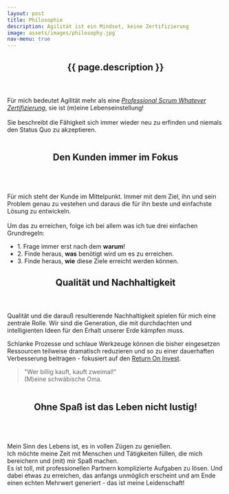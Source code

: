 ```yaml
---
layout: post
title: Philosophie
description: Agilität ist ein Mindset, keine Zertifizierung
image: assets/images/philosophy.jpg
nav-menu: true
---
```


<!-- Main -->
<div id="main">

<!-- One -->
<section id="one">
	<div class="inner">	
	    <header class="major">
		<h2>{{ page.description }}</h2>
	    </header>
	<div class="row">
		<div class="4u 12u$(small)">
		<p>Für mich bedeutet Agilität mehr als eine <i><a href="https://www.scrum.org/user/354382" target="_blank">Professional Scrum Whatever Zertifizierung</a></i>, sie ist (m)eine Lebenseinstellung!
        <br />
        <br />Sie beschreibt die Fähigkeit sich immer wieder neu zu erfinden und niemals den Status Quo zu akzeptieren.</p>   
		</div>
		<div class="8u 12u$(small)">
		<a href="https://agilemanifesto.org/iso/de/manifesto.html" class="image" target="_blank">
            <img src="{% link assets/images/agile_manifesto.png %}" alt="" data-position="25% 25%" /></a>
            <!--<p class="small">Agile Manifest</p> -->
		</div>
	</div>
    </div>
</section>

<section id="two">
	<div class="inner">	
	<header class="major">
		<h2>Den Kunden immer im Fokus</h2>
	</header>
	<div class="row">
		<div class="4u 12u$(small)">
        <a href="https://www.fragimmererstwarum.de" class="image" target="_blank">
        <img src="{% link assets/images/whyWhatHow.png %}" alt="" data-position="25% 25%" /></a>
		</div>
		<div class="8u 12u$(small)">
		<p>Für mich steht der Kunde im Mittelpunkt. Immer mit dem Ziel, ihn und sein Problem genau zu vestehen und daraus die für ihn beste und einfachste Lösung zu entwickeln. 
        <br />
        <br /> Um das zu erreichen, folge ich bei allem was ich tue drei einfachen Grundregeln:</p>   
        <ul class="alt">
        <li>1. Frage immer erst nach dem <b>warum</b>!</li>
        <li>2. Finde heraus, <b>was</b> benötigt wird um es zu erreichen.</li>
        <li>3. Finde heraus, <b>wie</b> diese Ziele erreicht werden können.</li>
        </ul> 
		</div>
	</div>
    </div>
</section>
 
<section id="three">
	<div class="inner">	
	<header class="major">
		<h2>Qualität und Nachhaltigkeit</h2>
	</header>
	<div class="row">
		<div class="8u 12u$(small)">
        <p>Qualität und die darauß resultierende Nachhaltigkeit spielen für mich eine zentrale Rolle. Wir sind die Generation, die mit durchdachten und intelligienten Ideen für den Erhalt unserer Erde kämpfen muss.</p>
        <p>Schlanke Prozesse und schlaue Werkzeuge können die bisher eingesetzen Ressourcen teilweise dramatisch reduzieren und so zu einer dauerhaften Verbesserung beitragen - fokusiert auf den <a href="https://de.wikipedia.org/wiki/Return_on_Investment" target="_bank">Return On Invest</a>.</p>    
		<blockquote>"Wer billig kauft, kauft zweimal!" <br />(M)eine schwäbische Oma.</blockquote>
		</div>
		<div class="4u 12u$(small)">
		<img src="{% link assets/images/ph_quality.png %}" alt="" data-position="25% 25%" />
            <!--<p class="small">Agile Manifest</p> -->
		</div>
	</div>
    </div>
</section>

<section id="four">
	<div class="inner">	
	<header class="major">
		<h2>Ohne Spaß ist das Leben nicht lustig!</h2>
	</header>
	<div class="row">
		<div class="4u 12u$(small)">
        <a href="https://de.wikipedia.org/wiki/42_(Antwort)" class="image" target="_blank">
        <img src="{% link assets/images/fun.png %}" alt="" data-position="25% 25%" /></a>
		</div>
		<div class="8u 12u$(small)">
		<p>Mein Sinn des Lebens ist, es in vollen Zügen zu genießen.
        <br >Ich möchte meine Zeit mit Menschen und Tätigkeiten füllen, die mich bereichern und (mit) mir Spaß machen. 
        <br />Es ist toll, mit professionellen Partnern komplizierte Aufgaben zu lösen. Und dabei etwas zu erreichen, das anfangs unmöglich erscheint und am Ende einen echten Mehrwert generiert - das ist meine Leidenschaft!</p>
		</div>
	</div>
    </div>
</section>
</div>	